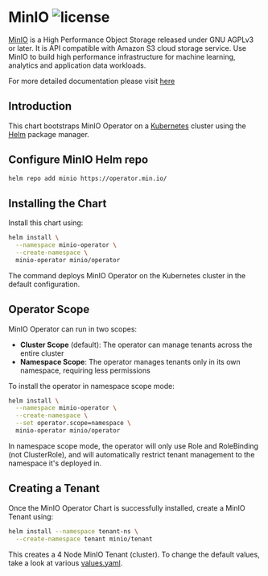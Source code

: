 # MinIO ![license](https://img.shields.io/badge/license-AGPL%20V3-blue)

[MinIO](https://min.io) is a High Performance Object Storage released under GNU AGPLv3 or later. It is API compatible
with Amazon S3 cloud storage service. Use MinIO to build high performance infrastructure for machine learning, analytics
and application data workloads.

For more detailed documentation please visit [here](https://docs.minio.io/)

Introduction
------------

This chart bootstraps MinIO Operator on a [Kubernetes](http://kubernetes.io) cluster using the [Helm](https://helm.sh) package manager.

Configure MinIO Helm repo
--------------------

```bash
helm repo add minio https://operator.min.io/
```

Installing the Chart
--------------------

Install this chart using:

```bash
helm install \
  --namespace minio-operator \
  --create-namespace \
  minio-operator minio/operator
```

The command deploys MinIO Operator on the Kubernetes cluster in the default configuration.

Operator Scope
--------------------

MinIO Operator can run in two scopes:

- **Cluster Scope** (default): The operator can manage tenants across the entire cluster
- **Namespace Scope**: The operator manages tenants only in its own namespace, requiring less permissions

To install the operator in namespace scope mode:

```bash
helm install \
  --namespace minio-operator \
  --create-namespace \
  --set operator.scope=namespace \
  minio-operator minio/operator
```

In namespace scope mode, the operator will only use Role and RoleBinding (not ClusterRole), and will automatically restrict tenant management to the namespace it's deployed in.

Creating a Tenant
-----------------

Once the MinIO Operator Chart is successfully installed, create a MinIO Tenant using:

```bash
helm install --namespace tenant-ns \
  --create-namespace tenant minio/tenant
```

This creates a 4 Node MinIO Tenant (cluster). To change the default values, take a look at various [values.yaml](https://github.com/minio/operator/blob/master/helm/tenant/values.yaml).
